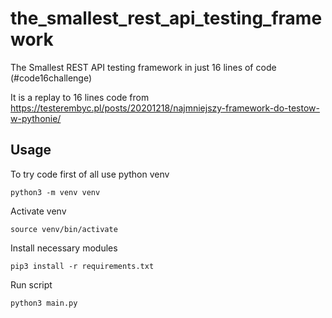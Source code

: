 # the_smallest_rest_api_testing_framework

The Smallest REST API testing framework in just 16 lines of code (#code16challenge)

It is a replay to 16 lines code from https://testerembyc.pl/posts/20201218/najmniejszy-framework-do-testow-w-pythonie/ 

## Usage

To try code first of all use python venv

```shell
python3 -m venv venv
```

Activate venv

```shell
source venv/bin/activate
```

Install necessary modules

```shell
pip3 install -r requirements.txt
```

Run script

```shell
python3 main.py
```
